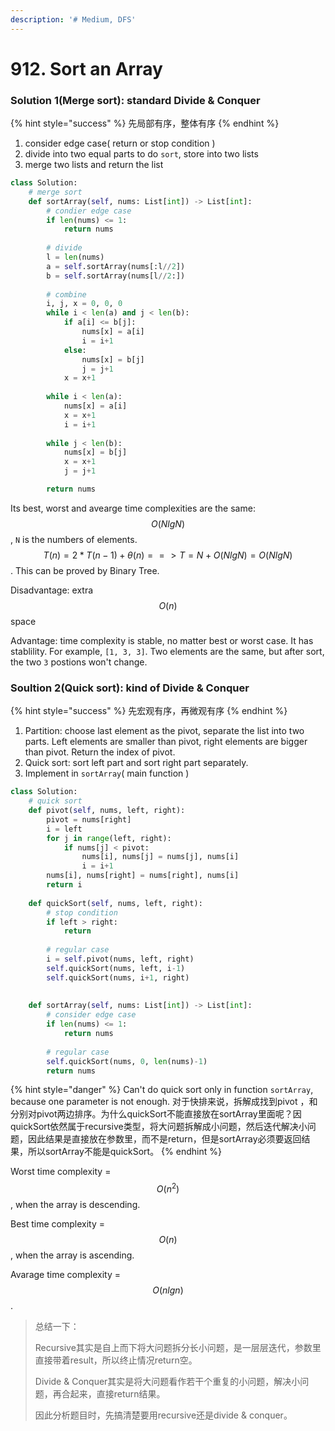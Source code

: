 ```yaml
---
description: '# Medium, DFS'
---
```


# 912. Sort an Array

### Solution 1\(Merge sort\): standard Divide & Conquer

{% hint style="success" %}
先局部有序，整体有序
{% endhint %}

1. consider edge case\( return or stop condition \)
2. divide into two equal parts to do `sort`, store into two lists
3. merge two lists and return the list

```python
class Solution:
    # merge sort
    def sortArray(self, nums: List[int]) -> List[int]:
        # condier edge case
        if len(nums) <= 1:
            return nums
        
        # divide
        l = len(nums)
        a = self.sortArray(nums[:l//2])
        b = self.sortArray(nums[l//2:])
        
        # combine
        i, j, x = 0, 0, 0
        while i < len(a) and j < len(b):
            if a[i] <= b[j]:
                nums[x] = a[i]
                i = i+1
            else:
                nums[x] = b[j]
                j = j+1
            x = x+1
        
        while i < len(a):
            nums[x] = a[i]
            x = x+1
            i = i+1
            
        while j < len(b):
            nums[x] = b[j]
            x = x+1
            j = j+1

        return nums
```

Its best, worst and avearge time complexities are the same: $$O(NlgN)$$ , `N` is the numbers of elements. $$T(n) = 2*T(n-1) + \theta(n)  ==>  T  = N + O(NlgN) = O(NlgN)$$ . This can be proved by Binary Tree.

Disadvantage: extra $$O(n)$$ space

Advantage: time complexity is stable, no matter best or worst case. It has stablility. For example, `[1, 3, 3]`. Two elements are the same, but after sort, the two `3` postions won't change.

### Soultion 2\(Quick sort\): kind of Divide & Conquer

{% hint style="success" %}
先宏观有序，再微观有序
{% endhint %}

1. Partition: choose last element as the pivot, separate the list into two parts. Left elements are smaller than pivot, right elements are bigger than pivot. Return the index of pivot.
2. Quick sort: sort left part and sort right part separately.
3. Implement in `sortArray`\( main function \)

```python
class Solution:
    # quick sort
    def pivot(self, nums, left, right):
        pivot = nums[right]
        i = left
        for j in range(left, right):
            if nums[j] < pivot:
                nums[i], nums[j] = nums[j], nums[i]
                i = i+1
        nums[i], nums[right] = nums[right], nums[i]
        return i
        
    def quickSort(self, nums, left, right):
        # stop condition
        if left > right:
            return
        
        # regular case
        i = self.pivot(nums, left, right)
        self.quickSort(nums, left, i-1)
        self.quickSort(nums, i+1, right)
        
        
    def sortArray(self, nums: List[int]) -> List[int]:
        # consider edge case
        if len(nums) <= 1:
            return nums
        
        # regular case
        self.quickSort(nums, 0, len(nums)-1)
        return nums


```

{% hint style="danger" %}
Can't do quick sort only in function `sortArray`, because one parameter is not enough. 对于快排来说，拆解成找到pivot ，和分别对pivot两边排序。为什么quickSort不能直接放在sortArray里面呢？因quickSort依然属于recursive类型，将大问题拆解成小问题，然后迭代解决小问题，因此结果是直接放在参数里，而不是return，但是sortArray必须要返回结果，所以sortArray不能是quickSort。
{% endhint %}

Worst time complexity = $$O(n^2)$$ , when the array is descending.

Best time complexity = $$O(n)$$ , when the array is ascending.

Avarage time complexity = $$O(nlgn)$$. 

> 总结一下：
>
> Recursive其实是自上而下将大问题拆分长小问题，是一层层迭代，参数里直接带着result，所以终止情况return空。
>
> Divide & Conquer其实是将大问题看作若干个重复的小问题，解决小问题，再合起来，直接return结果。
>
> 因此分析题目时，先搞清楚要用recursive还是divide & conquer。

